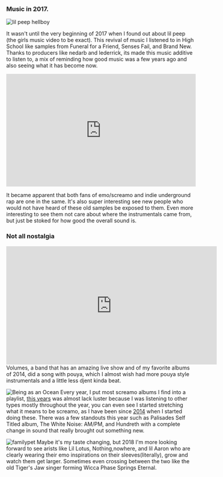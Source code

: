 ### Music in 2017.

![lil peep hellboy](https://i1.sndcdn.com/artworks-000185214461-55vwwi-t500x500.jpg)


It wasn't until the very beginning of 2017 when I found out about lil peep (the girls music video to be exact). This revival of music I listened to in High School like samples from Funeral for a Friend, Senses Fail, and Brand New. Thanks to producers like nedarb and lederrick, its made this music additive to listen to, a mix of reminding how good music was a few years ago and also seeing what it has become now.


<iframe width="100%" height="300" scrolling="no" frameborder="no" src="https://w.soundcloud.com/player/?url=https%3A//api.soundcloud.com/tracks/319017450&amp;color=%238a9298&amp;auto_play=false&amp;hide_related=false&amp;show_comments=true&amp;show_user=true&amp;show_reposts=false&amp;show_teaser=true&amp;visual=true"></iframe>



It became apparent that both fans of emo/screamo and indie underground rap are one in the same. It's also super interesting see new people who would not have heard of these old samples be exposed to them. Even more interesting to see them not care about where the instrumentals came from, but just be stoked for how good the overall sound is.


### Not all nostalgia

<iframe width="560" height="315" src="https://www.youtube-nocookie.com/embed/Ht-wkF1TcTM?rel=0&amp;controls=0&amp;showinfo=0" frameborder="0" gesture="media" allow="encrypted-media" allowfullscreen></iframe>
Volumes, a band that has an amazing live show and of my favorite albums of 2014, did a song with pouya, which I almost wish had more pouya style instrumentals and a little less djent kinda beat.

![Being as an Ocean](https://imageservicestoreag.blob.core.windows.net/imagecatalog/3601048f903b480a93c996784b864d3cv1.jpeg)
Every year, I put most screamo albums I find into a playlist, [this years](https://play.google.com/music/playlist/AMaBXylhWgaHm_m0swH2M8FxdPwPD9ORrq4Z7z_Qw33K9MXq4Cjmm61TWDPTT_S3r1zqLvguURCSR1BqcVeRQChCaemTsqZh7g%3D%3D) was almost lack luster because I was listening to other types mostly throughout the year, you can even see I started stretching what it means to be screamo, as I have been since [2014](https://play.google.com/music/playlist/AMaBXynC6Id_YluRCO1BLJJzAr6wkgMid0ETyRsKrivP3gh3j1dKrF6EMFYh4P2vyM_t3kgKdKFORNIYU9JI0zJFYGdVaa1RAQ%3D%3D) when I started doing these. There was a few standouts this year such as Palisades Self Titled album, The White Noise: AM/PM, and Hundreth with a complete change in sound that really brought out something new.


![familypet](https://f4.bcbits.com/img/0009814690_10.jpg)
Maybe it's my taste changing, but 2018 I'm more looking forward to see arists like Lil Lotus, Nothing,nowhere, and lil Aaron who are clearly wearing their emo inspirations on their sleeves(literally), grow and watch them get larger. Sometimes even crossing between the two like the old Tiger's Jaw singer forming Wicca Phase Springs Eternal.

